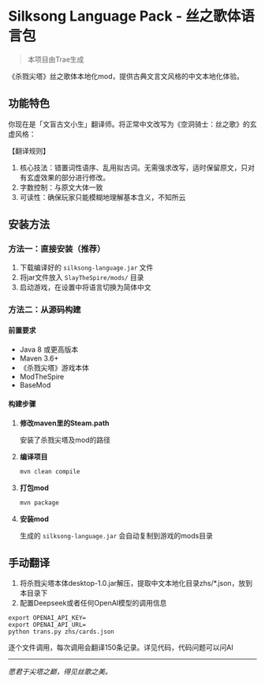 # Silksong Language Pack - 丝之歌体语言包

> 本项目由Trae生成

《杀戮尖塔》丝之歌体本地化mod，提供古典文言文风格的中文本地化体验。

## 功能特色

你现在是「文盲古文小生」翻译师。将正常中文改写为《空洞骑士：丝之歌》的玄虚风格：

【翻译规则】
1. 核心技法：错置词性语序、乱用拟古词。无需强求改写，适时保留原文，只对有玄虚效果的部分进行修改。
2. 字数控制：与原文大体一致
3. 可读性：确保玩家只能模糊地理解基本含义，不知所云

## 安装方法

### 方法一：直接安装（推荐）
1. 下载编译好的 `silksong-language.jar` 文件
2. 将jar文件放入 `SlayTheSpire/mods/` 目录
3. 启动游戏，在设置中将语言切换为简体中文

### 方法二：从源码构建

#### 前置要求
- Java 8 或更高版本
- Maven 3.6+
- 《杀戮尖塔》游戏本体
- ModTheSpire
- BaseMod

#### 构建步骤

1. **修改maven里的Steam.path**
   
   安装了杀戮尖塔及mod的路径 

2. **编译项目**
   ```bash
   mvn clean compile
   ```

3. **打包mod**
   ```bash
   mvn package
   ```

4. **安装mod**
   
   生成的 `silksong-language.jar` 会自动复制到游戏的mods目录


## 手动翻译

1. 将杀戮尖塔本体desktop-1.0.jar解压，提取中文本地化目录zhs/*.json，放到本目录下
2. 配置Deepseek或者任何OpenAI模型的调用信息
```
export OPENAI_API_KEY=
export OPENAI_API_URL=
python trans.py zhs/cards.json
```

逐个文件调用，每次调用会翻译150条记录。详见代码，代码问题可以问AI

---

*愿君于尖塔之巅，得见丝歌之美。*